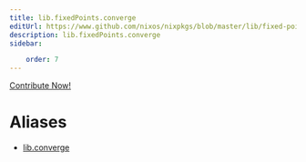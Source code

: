 ```yaml
---
title: lib.fixedPoints.converge
editUrl: https://www.github.com/nixos/nixpkgs/blob/master/lib/fixed-points.nix#L55C14
description: lib.fixedPoints.converge
sidebar:

    order: 7
---
```


<a href="https://www.github.com/nixos/nixpkgs/blob/master/lib/fixed-points.nix#L55C14">Contribute Now!</a>


# Aliases

- [lib.converge](./reference/lib/lib-converge)


